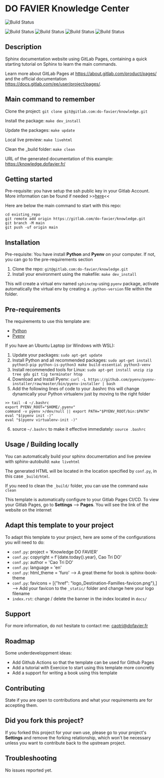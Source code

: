 # DO FAVIER Knowledge Center
![Build Status](https://img.shields.io/badge/Made%20with-Sphinx-1f425f.svg)

![Build Status](https://img.shields.io/badge/Python-3776AB?style=for-the-badge&logo=python&logoColor=white)
![Build Status](https://img.shields.io/badge/HTML-239120?style=for-the-badge&logo=html5&logoColor=white)
![Build Status](https://img.shields.io/badge/GitLab-330F63?style=for-the-badge&logo=gitlab&logoColor=white)
![Build Status](https://img.shields.io/badge/GitHub-100000?style=for-the-badge&logo=github&logoColor=white)


## Description
Sphinx documentation website using GitLab Pages, containing a quick starting tutorial on Sphinx to learn the main commands.

Learn more about GitLab Pages at https://about.gitlab.com/product/pages/ and the official
documentation https://docs.gitlab.com/ee/user/project/pages/.

## Main command to remember
Clone the project: ``git clone git@gitlab.com:do-favier/knowledge.git``

Install the package: ``make dev_install``

Update the packages: ``make update``

Local live preview: ``make livehtml``

Clean the \_build folder: ``make clean``

URL of the generated documentation of this example: https://knowledge.dofavier.fr/

## Getting started

Pre-requisite: you have setup the ssh public key in your Gitlab Account. More information can be found if needed >>[here](https://www.theserverside.com/blog/Coffee-Talk-Java-News-Stories-and-Opinions/How-to-configure-GitLab-SSH-keys-for-secure-Git-connections)<<

Here are below the main command to start with this repo:

```
cd existing_repo
git remote add origin https://gitlab.com/do-favier/knowledge.git
git branch -M main
git push -uf origin main
```

## Installation

Pre-requisite: You have install **Python** and **Pyenv** on your computer. If not, you can go to the pre-requirements section

1. Clone the repo: ``git@gitlab.com:do-favier/knowledge.git``
2. Install your environment using the makefile: ``make dev_install``

This will create a virtual env named ``sphinxtmp`` using ``pyenv`` package, activate automatically the virtual env by creating a ``.python-version`` file within the folder.

## Pre-requirements

The requirements to use this template are:

- [Python](https://www.python.org/)
- [Pyenv](https://github.com/pyenv/pyenv)

If you have an Ubuntu Laptop (or Windows with WSL):

1. Update your packages: ``sudo apt-get update``
2. Install Python and all recommended packages: ``sudo apt-get install python3-pip python-is-python3 make build-essential python3-venv``
3. Install recommended tools for Linux: ``sudo apt-get install unzip zip tree gdu git tig terminator htop``
4. Download and Install Pyenv: ``curl -L https://github.com/pyenv/pyenv-installer/raw/master/bin/pyenv-installer | bash``
5. Add the following lines of code to your .bashrc this will change dynamically your Python virtualenv just by moving to the right folder 

```
>> tail -4 ~/.bashrc
export PYENV_ROOT="$HOME/.pyenv"
command -v pyenv >/dev/null || export PATH="$PYENV_ROOT/bin:$PATH"
eval "$(pyenv init -)"
eval "$(pyenv virtualenv-init -)"
```

6. source ``~/.bashrc`` to make it effective immediately: ``source .bashrc``

## Usage / Building locally

You can automatically build your sphinx documentation and live preview with sphinx-autobuild: ``make livehtml``

The generated HTML will be located in the location specified by ``conf.py``,
in this case ``_build/html``.

If you need to clean the ``_build/`` folder, you can use the command ``make clean``

This template is automatically configure to your Gitlab Pages CI/CD. To view your Gitlab Pages, go to **Settings** --> **Pages**. You will see the link of the website on the internet

## Adapt this template to your project

To adapt this template to your project, here are some of the configurations you will need to do:

- ``conf.py``: project = 'Knowledge DO FAVIER'
- ``conf.py``: copyright = f'{date.today().year}, Cao Tri DO'
- ``conf.py``: author = 'Cao Tri DO'
- ``conf.py``: language = 'en'
- ``conf.py``: html_theme = 'furo' --> A great theme for book is sphinx-book-theme
- ``conf.py``: favicons = [{"href": "logo_Destination-Familles-favicon.png"},] --> Add your favicon to the ``_static/`` folder and change here your logo filename
- ``index.rst``: change / delete the banner in the index located in ``docs/``


## Support
For more information, do not hesitate to contact me: caotri@dofavier.fr

## Roadmap
Some underdeveloppment ideas:

- Add Github Actions so that the template can be used for Github Pages
- Add a tutorial with Exercice to start using this template more concretly
- Add a support for writing a book using this template

## Contributing
State if you are open to contributions and what your requirements are for accepting them.

## Did you fork this project?
If you forked this project for your own use, please go to your project's
**Settings** and remove the forking relationship, which won't be necessary
unless you want to contribute back to the upstream project.

## Troubleshooting
No issues reported yet.